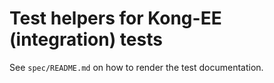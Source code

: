 Test helpers for Kong-EE (integration) tests
============================================

See `spec/README.md` on how to render the test documentation.
